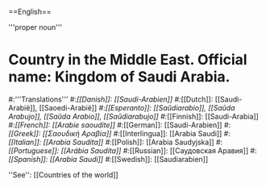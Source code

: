 ==English==

'''proper noun'''

# Country in the Middle East. Official name: Kingdom of Saudi Arabia.
#:'''Translations'''
#:*[[Danish]]: [[Saudi-Arabien]]
#:*[[Dutch]]: [[Saudi-Arabië]], [[Saoedi-Arabië]]
#:*[[Esperanto]]: [[Saŭdiarabio]], [[Saŭda Arabujo]], [[Saŭda Arabio]], [[Saŭdiarabujo]]
#:*[[Finnish]]: [[Saudi-Arabia]]
#:*[[French]]: [[Arabie saoudite]]
#:*[[German]]: [[Saudi-Arabien]]
#:*[[Greek]]: [[Σαουδική Αραβία]]
#:*[[Interlingua]]: [[Arabia Saudi]]
#:*[[Italian]]: [[Arabia Saudita]]
#:*[[Polish]]: [[Arabia Saudyjska]]
#:*[[Portuguese]]: [[Arábia Saudita]]
#:*[[Russian]]: [[Саудовская Аравия]]
#:*[[Spanish]]: [[Arabia Saudí]]
#:*[[Swedish]]: [[Saudiarabien]]

''See'': [[Countries of the world]]